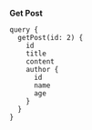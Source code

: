 
**Get Post**
```
query {
  getPost(id: 2) {
    id
    title
    content
    author {
      id
      name
      age
    }
  }
}
```
